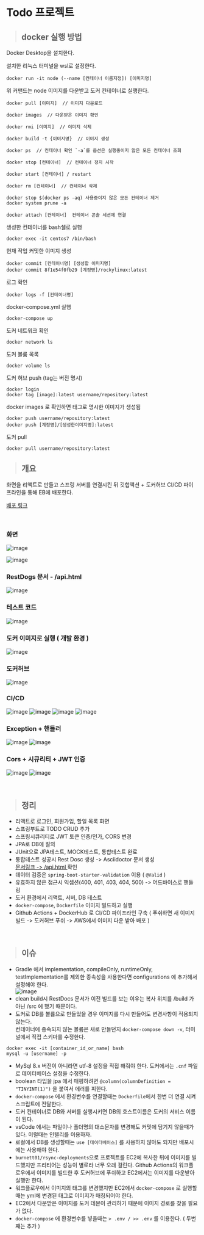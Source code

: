# Todo 프로젝트

> ## docker 실행 방법

Docker Desktop을 설치한다.

설치한 리눅스 터미널을 wsl로 설정한다.
```
docker run -it node (--name [컨테이너 이름지정]) [이미지명]
```
위 커맨드는 node 이미지를 다운받고 도커 컨테이너로 실행한다.


```
docker pull [이미지]  // 이미지 다운로드

docker images  // 다운받은 이미지 확인

docker rmi [이미지]  // 이미지 삭제 

docker build -t {이미지명}  // 이미지 생성
```
```
docker ps  // 컨테이너 확인 `-a`를 옵션은 실행중이지 않은 모든 컨테이너 조회

docker stop [컨테이너]  // 컨테이너 정지 시작

docker start [컨테이너] / restart

docker rm [컨테이너]  // 컨테이너 삭제

docker stop $(docker ps -aq) 사용중이지 않은 모든 컨테이너 제거
docker system prune -a
 
docker attach [컨테이너]  컨테이너 콘솔 세션에 연결
```

생성한 컨테이너를 bash쉘로 실행
```
docker exec -it centos7 /bin/bash
```

현재 작업 커밋한 이미지 생성
```
docker commit [컨테이너명] [생성할 이미지명]
docker commit 8f1e54f0fb29 [계정명]/rockylinux:latest
```

로그 확인
```
docker logs -f [컨테이너명]
```
docker-compose.yml 실행
```
docker-compose up
```
도커 네트워크 확인
```
docker network ls
```
도커 볼륨 목록
```
docker volume ls
```
도커 허브 push (tag는 버전 명시)
```
docker login
docker tag [image]:latest username/repository:latest
```
docker images 로 확인하면 태그로 명시한 이미지가 생성됨
```
docker push username/repository:latest
docker push [계정명]/[생성한이미지명]:latest
```
도커 pull
```
docker pull username/repository:latest
```

> ## 개요
 화면을 리액트로 만들고 스프링 서버를 연결시킨 뒤 깃헙액션 + 도커허브 CI/CD 파이프라인을 통해 EB에 배포한다.
 
<a href="http://ec2-13-124-79-248.ap-northeast-2.compute.amazonaws.com">  배포 링크  </a>

<br>

### 화면

![image](https://github.com/clean17/docker-deploy/assets/118657689/b821578d-18d5-453b-b34d-3437855c4c24)

![image](https://github.com/clean17/docker-deploy/assets/118657689/2a7ff880-6e9c-496a-b1e9-b6dc2c43de4e)

### RestDogs 문서 - /api.html
![image](https://github.com/clean17/docker-deploy/assets/118657689/860d2b5c-e27b-4b86-baf3-c27e0a060228)

### 테스트 코드

![image](https://github.com/clean17/docker-deploy/assets/118657689/619e36e2-6ece-4c64-8faa-d5f5fb6ac08a)

### 도커 이미지로 실행 ( 개발 환경 )

![image](https://github.com/clean17/docker-deploy/assets/118657689/e2efb49b-34d1-4ee4-8765-611ecdb98bf5)

### 도커허브

![image](https://github.com/clean17/docker-deploy/assets/118657689/38805195-22d5-445a-aa78-9b951719d923)

### CI/CD
![image](https://github.com/clean17/docker-deploy/assets/118657689/38cae805-5ce7-474f-aabc-353d93fea861)
![image](https://github.com/clean17/docker-deploy/assets/118657689/80ffb238-f7bd-4ec1-852f-1b7867a36677)
![image](https://github.com/clean17/docker-deploy/assets/118657689/de131e3c-56fc-4cbe-a265-a4c451f7dbde)
![image](https://github.com/clean17/docker-deploy/assets/118657689/111a6442-0c8a-4852-ae07-4dfbe9469fb3)

### Exception + 핸들러
![image](https://github.com/clean17/docker-deploy/assets/118657689/50694ee8-4a6e-46c8-88ee-bd830af30203)
![image](https://github.com/clean17/docker-deploy/assets/118657689/380d96ee-19be-4a48-8051-9a496aaee0f8)

### Cors + 시큐리티 + JWT 인증
![image](https://github.com/clean17/docker-deploy/assets/118657689/de643c83-b826-491b-a426-89a6e8eb0a66)
![image](https://github.com/clean17/docker-deploy/assets/118657689/0f45dff1-ecc6-4a0d-95a3-9ec64f6885a6)

<br>


> ## 정리

- 리액트로 로그인, 회원가입, 할일 목록 화면
- 스프링부트로 TODO CRUD 추가
- 스프링시큐리티로 JWT 토큰 인증/인가, CORS 변경
- JPA로 DB에 질의
- JUnit으로 JPA테스트, MOCK테스트, 통합테스트 완료
- 통합테스트 성공시 Rest Dosc 생성 -> Asciidoctor 문서 생성 <br>
  <a href="http://ec2-43-201-97-14.ap-northeast-2.compute.amazonaws.com:8080/api.html"> 문서링크 -> /api.html </a> 확인
- 데이터 검증은 `spring-boot-starter-validation` 이용 ( `@Valid` )
- 유효하지 않은 접근시 익셉션(400, 401, 403, 404, 500) -> 어드바이스로 핸들링
- 도커 환경에서 리액트, 서버, DB 테스트 
- `docker-compose`, `Dockerfile` 이미지 빌드하고 실행
- Github Actions + DockerHub 로 CI/CD 파이프라인 구축 ( 푸쉬하면 새 이미지 빌드 -> 도커허브 푸쉬 -> AWS에서 이미지 다운 받아 배포 )

<br>

> ## 이슈

- Gradle 에서 implementation, compileOnly, runtimeOnly, testImplementation를 제외한 종속성을 사용한다면 configurations 에 추가해서 설정해야 한다. <br>
 ![image](https://github.com/clean17/docker-deploy/assets/118657689/e0bd4516-9d9d-4461-9268-defbf317d94a)
- clean build시 RestDocs 문서가 이전 빌드를 보는 이유는 복사 위치를 /build 가 아닌 /src 에 했기 때문이다.
- 도커로 DB를 볼륨으로 만들었을 경우 이미지를 다시 만들어도 변경사항이 적용되지 않는다. <br>
컨테이너에 종속되지 않는 볼륨은 새로 만들던지 `docker-compose down -v`, 터미널에서 직접 스키마를 수정한다.
```
docker exec -it [container_id_or_name] bash 
mysql -u [username] -p
```
- MySql 8.x 버전이 아니라면 utf-8 설정을 직접 해줘야 한다. 도커에서는 `.cnf` 파일로 데이터베이스 설정을 수정한다.
- boolean 타입을 jpa 에서 매핑하려면  `@column(columnDefinition = "TINYINT(1)")`  을 붙여서 에러를 피한다.
- `docker-compose` 에서 환경변수를 연결할때는 `Dockerfile`에서 한번 더 연결 시켜 스크립트에 전달한다.
- 도커 컨테이너로 DB와 서버를 실행시키면 DB의 호스트이름은 도커의 서비스 이름이 된다.
- vsCode 에서는 파일이나 폴더명의 대소문자를 변경해도 커밋에 담기지 않을때가 있다. 이럴때는 인텔리를 이용하자.
- 로컬에서 DB를 생성할때는 `use [데이터베이스]` 를 사용하지 않아도 되지만 배포시에는 사용해야 한다.
- `burnett01/rsync-deployments`으로 프로젝트를 EC2에 복사한 뒤에 이미지를 빌드했지만 프리티어는 성능이 별로라 너무 오래 걸린다.
Github Actions의 워크플로우에서 이미지를 빌드한 후 도커허브에 푸쉬하고 EC2에서는 이미지를 다운받아 실행만 한다.
- 워크플로우에서 이미지의 태그를 변경했지만 EC2에서 `docker-compose` 로 실행할때는 yml에 변경된 태그로 이미지가 매칭되어야 한다.
- EC2에서 다운받은 이미지를 도커 데몬이 관리하기 때문에 이미지 경로를 찾을 필요가 없다.
- `docker-compose` 에 환경변수를 넣을때는 `> .env / >> .env` 를 이용한다. ( 두번째는 추가 )
